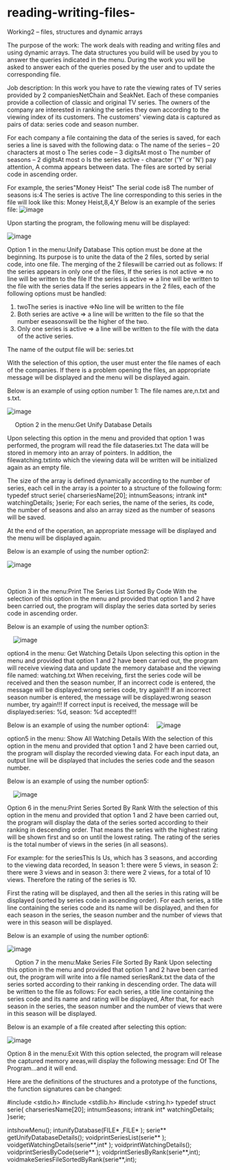 # reading-writing-files-

Working2 – files, structures and dynamic arrays

The purpose of the work:
The work deals with reading and writing files and using dynamic arrays.
The data structures you build will be used by you to answer the queries indicated in the menu.
During the work you will be asked to answer each of the queries posed by the user and to update the corresponding file.

Job description:
In this work you have to rate the viewing rates of TV series provided by 2 companiesNetChain and SeakNet.
Each of these companies provide a collection of classic and original TV series.
The owners of the company are interested in ranking the series they own according to the viewing index of its customers.
The customers' viewing data is captured as pairs of data: series code and season number.

For each company a file containing the data of the series is saved, for each series a line is saved with the following data:
o	The name of the series	– 20 characters at most 
o	The series code	– 3 digitsAt most
o	The number of seasons	– 2 digitsAt most
o	Is the series active - character ('Y' or 'N')
pay attention, 
A comma appears between data.
The files are sorted by serial code in ascending order.

For example, the series"Money Heist"
The serial code is8
The number of seasons is:4
The series is active
The line corresponding to this series in the file will look like this:
Money Heist,8,4,Y
Below is an example of the series file:
![image](https://github.com/idanluski/reading-writing-files-/assets/129895992/ce91f477-0e96-4e83-9e22-223ba7616047)











Upon starting the program, the following menu will be displayed:



![image](https://github.com/idanluski/reading-writing-files-/assets/129895992/ce66e413-88ea-481f-8724-57825715bfe4)








Option 1 in the menu:Unify Database
This option must be done at the beginning.
Its purpose is to unite the data of the 2 files, sorted by serial code, into one file. The merging of the 2 fileswill be carried out as follows:
If the series appears in only one of the files,
If the series is not active => no line will be written to the file
If the series is active => a line will be written to the file with the series data
If the series appears in the 2 files, each of the following options must be handled:
1.	twoThe series is inactive =>No line will be written to the file
2.	Both series are active => a line will be written to the file so that the number eseasonswill be the higher of the two.
3.	Only one series is active => a line will be written to the file with the data of the active series.

The name of the output file will be: series.txt 

With the selection of this option, the user must enter the file names of each of the companies.
If there is a problem opening the files, an appropriate message will be displayed and the menu will be displayed again.

Below is an example of using option number 1:
The file names are,n.txt and s.txt.




![image](https://github.com/idanluski/reading-writing-files-/assets/129895992/311ad303-0012-42e9-a35c-cb4db5d807cc)



























 
Option 2 in the menu:Get Unify Database Details

Upon selecting this option in the menu and provided that option 1 was performed, the program will read the file dataseries.txt
The data will be stored in memory into an array of pointers.
In addition, the filewatching.txtinto which the viewing data will be written will be initialized again as an empty file.

The size of the array is defined dynamically according to the number of series, each cell in the array is a pointer to a structure of the following form:
typedef struct serie{
	charseriesName[20];
	intnumSeasons;
	intrank
	int* watchingDetails;
}serie;
For each series, the name of the series, its code, the number of seasons and also an array sized as the number of seasons will be saved.

At the end of the operation, an appropriate message will be displayed and the menu will be displayed again.

Below is an example of using the number option2:



![image](https://github.com/idanluski/reading-writing-files-/assets/129895992/2c668083-0377-4b77-be4b-28b647c4e853)


 

Option 3 in the menu:Print The Series List Sorted By Code
With the selection of this option in the menu and provided that option 1 and 2 have been carried out, the program will display the series data sorted by series code in ascending order.

Below is an example of using the number option3:


 ![image](https://github.com/idanluski/reading-writing-files-/assets/129895992/9c95b20c-30eb-45da-9a34-bb50b0993b90)


option4 in the menu: Get Watching Details
Upon selecting this option in the menu and provided that option 1 and 2 have been carried out, the program will receive viewing data and update the memory database and the viewing file named: watching.txt
When receiving, first the series code will be received and then the season number,
If an incorrect code is entered, the message will be displayed:wrong series code, try again!!!
If an incorrect season number is entered, the message will be displayed:wrong season number, try again!!!
If correct input is received, the message will be displayed:series: %d, season: %d accepted!!! 

Below is an example of using the number option4:
 ![image](https://github.com/idanluski/reading-writing-files-/assets/129895992/46a97f10-0a02-4273-a7f7-2ccef498dd1d)


option5 in the menu: Show All Watching Details
With the selection of this option in the menu and provided that option 1 and 2 have been carried out, the program will display the recorded viewing data.
For each input data, an output line will be displayed that includes the series code and the season number.

Below is an example of using the number option5:

 ![image](https://github.com/idanluski/reading-writing-files-/assets/129895992/dfd58e4e-ae7c-4293-a320-696177964f80)


Option 6 in the menu:Print Series Sorted By Rank
With the selection of this option in the menu and provided that option 1 and 2 have been carried out, the program will display the data of the series sorted according to their ranking in descending order. That means the series with the highest rating will be shown first and so on until the lowest rating. The rating of the series is the total number of views in the series (in all seasons).

For example: 
for the seriesThis Is Us, which has 3 seasons, and according to the viewing data recorded,
In season 1: there were 5 views, in season 2: there were 3 views and in season 3: there were 2 views, for a total of 10 views.
Therefore the rating of the series is 10.

First the rating will be displayed, and then all the series in this rating will be displayed (sorted by series code in ascending order).
For each series, a title line containing the series code and its name will be displayed, and then for each season in the series, the season number and the number of views that were in this season will be displayed.

Below is an example of using the number option6:

![image](https://github.com/idanluski/reading-writing-files-/assets/129895992/4f22b72b-205d-4361-93e8-af988c334b9b)


 
Option 7 in the menu:Make Series File Sorted By Rank
Upon selecting this option in the menu and provided that option 1 and 2 have been carried out, the program will write into a file named
seriesRank.txt the data of the series sorted according to their ranking in descending order.
The data will be written to the file as follows:
For each series, a title line containing the series code and its name and rating will be displayed,
After that, for each season in the series, the season number and the number of views that were in this season will be displayed.

Below is an example of a file created after selecting this option:

![image](https://github.com/idanluski/reading-writing-files-/assets/129895992/47205cdf-0b21-4109-9e66-8d4784814f5d)







Option 8 in the menu:Exit
With this option selected, the program will release the captured memory areas,will display the following message:
End Of The Program...and it will end.

Here are the definitions of the structures and a prototype of the functions, the function signatures can be changed:

#include <stdio.h>
#include <stdlib.h>
#include <string.h>
typedef struct serie{
	charseriesName[20];
	intnumSeasons;
	intrank
	int* watchingDetails;
}serie;

intshowMenu();
intunifyDatabase(FILE* ,FILE* );
serie** getUnifyDatabaseDetails();
voidprintSeriesList(serie** );
voidgetWatchingDetails(serie**,int* );
voidprintWatchingDetails();
voidprintSeriesByCode(serie** );
voidprintSeriesByRank(serie**,int);
voidmakeSeriesFileSortedByRank(serie**,int);






